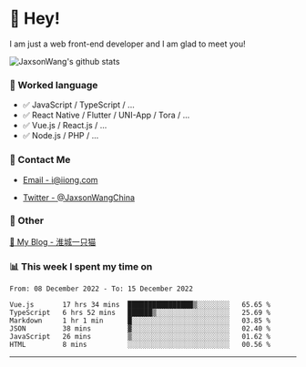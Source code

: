 # 👋 Hey!

I am just a web front-end developer and I am glad to meet you!

![JaxsonWang's github stats](https://github-readme-stats.vercel.app/api?username=JaxsonWang&&show_icons=true&&title_color=1abc9c&&icon_color=1abc9c)


### 📝 Worked language

- ✅ JavaScript / TypeScript / ...
- ✅ React Native / Flutter / UNI-App / Tora / ...
- ✅ Vue.js / React.js / ...
- ✅ Node.js / PHP / ...

### 📮 Contact Me

- [Email - i@iiong.com](mailto:i@iiong.com)

- [Twitter - @JaxsonWangChina](https://twitter.com/JaxsonWangChina)

### 🤪 Other

[📌 My Blog - 淮城一只猫](https://iiong.com)

### 📊 This week I spent my time on

<!--START_SECTION:waka-->

```text
From: 08 December 2022 - To: 15 December 2022

Vue.js       17 hrs 34 mins  ████████████████▒░░░░░░░░   65.65 %
TypeScript   6 hrs 52 mins   ██████▒░░░░░░░░░░░░░░░░░░   25.69 %
Markdown     1 hr 1 min      █░░░░░░░░░░░░░░░░░░░░░░░░   03.85 %
JSON         38 mins         ▓░░░░░░░░░░░░░░░░░░░░░░░░   02.40 %
JavaScript   26 mins         ▒░░░░░░░░░░░░░░░░░░░░░░░░   01.62 %
HTML         8 mins          ░░░░░░░░░░░░░░░░░░░░░░░░░   00.56 %
```

<!--END_SECTION:waka-->

---
